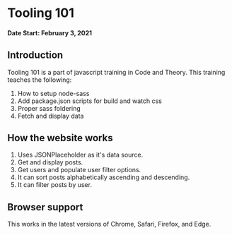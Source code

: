 # Tooling 101
#### Date Start: February 3, 2021

## Introduction
Tooling 101 is a part of javascript training in Code and Theory. This training teaches the following:
 1. How to setup node-sass
 2. Add package.json scripts for build and watch css
 3. Proper sass foldering
 4. Fetch and display data

## How the website works
 1. Uses JSONPlaceholder as it's data source.
 2. Get and display posts.
 3. Get users and populate user filter options.
 4. It can sort posts alphabetically ascending and descending.
 5. It can filter posts by user.

## Browser support
This works in the latest versions of Chrome, Safari, Firefox, and Edge.
